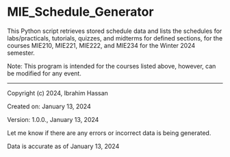# MIE_Schedule_Generator
This Python script retrieves stored schedule data and lists the schedules for labs/practicals, tutorials, quizzes, and midterms for defined sections, for the courses MIE210, MIE221, MIE222, and MIE234 for the Winter 2024 semester.

Note: This program is intended for the courses listed above, however, can be
      modified for any event.

--------------------------------------------------------------------------

Copyright (c) 2024, Ibrahim Hassan

Created on: January 13, 2024

Version: 1.0.0., January 13, 2024

Let me know if there are any errors or incorrect data is being generated.

Data is accurate as of January 13, 2024
